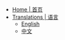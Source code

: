 <!-- _navbar.md -->

* [Home | 首页](README.md)
* [Translations | 语言](translations.md)
  * [English](en_us/readme.md)
  * [中文](zh_cn/readme.md)